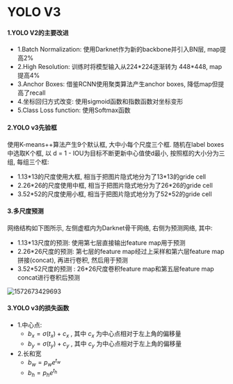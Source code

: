 # YOLO V3

#### 1.YOLO V2的主要改进

- 1.Batch Normalization: 使用Darknet作为新的backbone并引入BN层, map提高2%
- 2.High Resolution: 训练时将模型输入从224\*224逐渐转为 448\*448, map提高4%
- 3.Anchor Boxes: 借鉴RCNN使用聚类算法产生anchor boxes, 降低map但提高了recall
- 4.坐标回归方式改变: 使用sigmoid函数和指数函数对坐标变形
- 5.Class Loss function: 使用Softmax函数

#### 2.YOLO v3先验框

使用K-means++算法产生9个默认框, 大中小每个尺度三个框. 随机在label boxes中选取K个框, 以 d = 1 - IOU为目标不断更新中心值使d最小, 按照框的大小分为三组, 每组三个框: 

- 1.13\*13的尺度使用大框, 相当于把图片隐式地分为了13\*13的gride cell
- 2.26\*26的尺度使用中框, 相当于把图片隐式地分为了26\*26的gride cell
- 3.52\*52的尺度使用小框, 相当于把图片隐式地分为了52\*52的gride cell

#### 3.多尺度预测

网络结构如下图所示, 左侧虚框内为Darknet骨干网络, 右侧为预测网络, 其中:

- 1.13\*13尺度的预测: 使用第七层直接输出feature map用于预测
- 2.26\*26尺度的预测: 第七层的feature map经过上采样和第六层feature map拼接(concat), 再进行卷积, 然后用于预测
- 3.52\*52尺度的预测 : 26\*26尺度卷积feature map和第五层feature map concat进行卷积后预测

![1572673429693](https://jacklv999.github.io/mytest/pic/3309.jpg) 

#### 3.YOLO v3的损失函数

- 1.中心点: 
  - $b_x = \sigma(t_x) + c_x$ , 其中 $c_x$ 为中心点相对于左上角的偏移量
  - $b_y = \sigma(t_y) + c_y$ , 其中 $c_y$ 为中心点相对于左上角的偏移量
- 2.长和宽
  - $b_w = p_we^{t_w}$
  - $b_h = p_he^{t_h}$ 